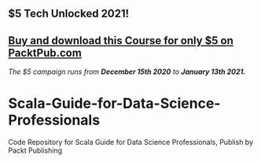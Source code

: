 ## $5 Tech Unlocked 2021!
[Buy and download this Course for only $5 on PacktPub.com](https://www.packtpub.com/product/scala-guide-for-data-science-professionals/9781787282858)
-----
*The $5 campaign         runs from __December 15th 2020__ to __January 13th 2021.__*

# Scala-Guide-for-Data-Science-Professionals
Code Repository for Scala Guide for Data Science Professionals, Publish by Packt Publishing
